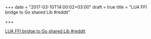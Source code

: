 +++
date = "2017-03-10T14:00:02+03:00"
draft = true
title = "LUA FFI bridge to Go shared Lib  #reddit"

+++

<p><a href="https://t.co/Egm0G6dZ5M">LUA FFI bridge to Go shared Lib  #reddit</a></p>
